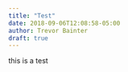 ```yaml
---
title: "Test"
date: 2018-09-06T12:08:58-05:00
author: Trevor Bainter
draft: true
---
```


this is a test